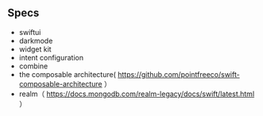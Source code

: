 ## Specs

- swiftui
- darkmode
- widget kit
- intent configuration
- combine
- the composable architecture( https://github.com/pointfreeco/swift-composable-architecture ）
- realm（ https://docs.mongodb.com/realm-legacy/docs/swift/latest.html ）
